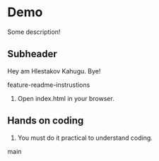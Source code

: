 # Demo
Some description!

## Subheader

Hey am Hlestakov Kahugu. Bye!


feature-readme-instrustions
1. Open index.html in your browser.


## Hands on coding

1. You must do it practical to understand coding.



 
 main
